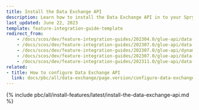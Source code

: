 ```yaml
---
title: Install the Data Exchange API
description: Learn how to install the Data Exchange API in to your Spryker project and enable seamless data integration with databases.
last_updated: June 22, 2023
template: feature-integration-guide-template
redirect_from:
    - /docs/scos/dev/feature-integration-guides/202304.0/glue-api/data-exchange-api/data-exchange-api-integration.html
    - /docs/scos/dev/feature-integration-guides/202307.0/glue-api/data-exchange-api-integration.html
    - /docs/scos/dev/feature-integration-guides/202307.0/glue-api/dynamic-data-api/data-exchange-api-integration.html
    - /docs/scos/dev/feature-integration-guides/202307.0/glue-api/data-exchange-api/install-the-data-exchange-api.html
    - /docs/scos/dev/feature-integration-guides/202311.0/glue-api/data-exchange-api-integration.html
related:
- title: How to configure Data Exchange API
  link: docs/pbc/all/data-exchange/page.version/configure-data-exchange-api.html
---
```


{% include pbc/all/install-features/latest/install-the-data-exchange-api.md %} <!-- To edit, see /_includes/pbc/all/install-features/202311.0/install-the-data-exchange-api.md -->